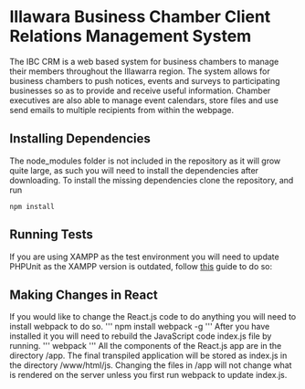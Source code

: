 # Illawara Business Chamber Client Relations Management System
The IBC CRM is a web based system for business chambers to manage their members
throughout the Illawarra region. The system allows for business chambers to push
notices, events and surveys to participating businesses so as to provide and
receive useful information. Chamber executives are also able to manage event
calendars, store files and use send emails to multiple recipients from within
the webpage.

## Installing Dependencies
The node_modules folder is not included in the repository as it will grow quite
large, as such you will need to install the dependencies after downloading.
To install the missing dependencies clone the repository, and run
```
npm install
```
## Running Tests
If you are using XAMPP as the test environment you will need to update PHPUnit
as the XAMPP version is outdated, follow [this](http://stackoverflow.com/questions/43188374/update-phpunit-xampp) guide to do so:

## Making Changes in React
If you would like to change the React.js code to do anything you will need to
install webpack to do so.
'''
npm install webpack -g
'''
After you have installed it you will need to rebuild the JavaScript code
index.js file by running.
'''
webpack
'''
All the components of the React.js app are in the directory /app. The final
transpiled application will be stored as index.js in the directory
/www/html/js. Changing the files in /app will not change what is rendered on
the server unless you first run webpack to update index.js.
